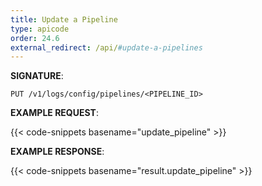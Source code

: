 ```yaml
---
title: Update a Pipeline
type: apicode
order: 24.6
external_redirect: /api/#update-a-pipelines
---
```


**SIGNATURE**:

`PUT /v1/logs/config/pipelines/<PIPELINE_ID>`

**EXAMPLE REQUEST**:

{{< code-snippets basename="update_pipeline" >}}

**EXAMPLE RESPONSE**:

{{< code-snippets basename="result.update_pipeline" >}}
